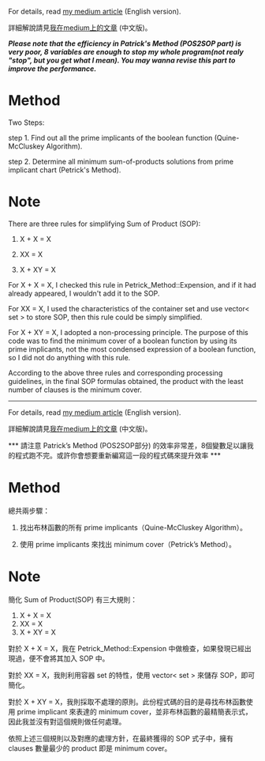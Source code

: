 For details, read [my medium article](https://medium.com/mirkat-x-blog/implement-quine-mccluskey-algorithm-and-petricks-method-in-c-40168163474) (English version).

詳細解說請見[我在medium上的文章](https://medium.com/mirkat-x-blog/%E4%BD%BF%E7%94%A8c-%E5%AF%A6%E4%BD%9Cquine-mccluskey-algorithm%E8%88%87petricks-method-9775c9033620) (中文版)。

***Please note that the efficiency in Patrick's Method (POS2SOP part) is very poor, 8 variables are enough to stop my whole program(not realy "stop", but you get what I mean). You may wanna revise this part to improve the performance.***

# Method

Two Steps:

step 1. Find out all the prime implicants of the boolean function (Quine-McCluskey Algorithm).

step 2. Determine all minimum sum-of-products solutions from prime implicant chart (Petrick's Method).

# Note

There are three rules for simplifying Sum of Product (SOP):

1. X + X = X

2. XX = X

3. X + XY = X

For X + X = X, I checked this rule in Petrick_Method::Expension, and if it had already appeared, I wouldn't add it to the SOP.

For XX = X, I used the characteristics of the container set and use vector< set<string> > to store SOP, then this rule could be simply simplified.

For X + XY = X, I adopted a non-processing principle. The purpose of this code was to find the minimum cover of a boolean function by using its prime implicants, not the most condensed expression of a boolean function, so I did not do anything with this rule.

According to the above three rules and corresponding processing guidelines, in the final SOP formulas obtained, the product with the least number of clauses is the minimum cover.

---

For details, read [my medium article](https://medium.com/mirkat-x-blog/implement-quine-mccluskey-algorithm-and-petricks-method-in-c-40168163474) (English version).

詳細解說請見[我在medium上的文章](https://medium.com/mirkat-x-blog/%E4%BD%BF%E7%94%A8c-%E5%AF%A6%E4%BD%9Cquine-mccluskey-algorithm%E8%88%87petricks-method-9775c9033620) (中文版)。

*** 請注意 Patrick’s Method (POS2SOP部分) 的效率非常差，8個變數足以讓我的程式跑不完。或許你會想要重新編寫這一段的程式碼來提升效率 ***

# Method

總共兩步驟：

1. 找出布林函數的所有 prime implicants（Quine-McCluskey Algorithm）。

2. 使用 prime implicants 來找出 minimum cover（Petrick’s Method）。

# Note

簡化 Sum of Product(SOP) 有三大規則：
1. X + X = X
2. XX = X
3. X + XY = X

對於 X + X = X，我在 Petrick_Method::Expension 中做檢查，如果發現已經出現過，便不會將其加入 SOP 中。

對於 XX = X，我則利用容器 set 的特性，使用 vector< set<string> > 來儲存 SOP，即可簡化。

對於 X + XY = X，我則採取不處理的原則。此份程式碼的目的是尋找布林函數使用 prime implicant 來表達的 minimum cover，並非布林函數的最精簡表示式，因此我並沒有對這個規則做任何處理。

依照上述三個規則以及對應的處理方針，在最終獲得的 SOP 式子中，擁有 clauses 數量最少的 product 即是 minimum cover。
